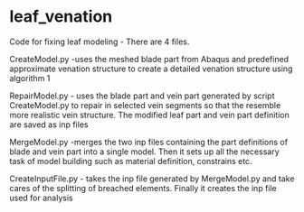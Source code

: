 # leaf_venation
Code for fixing leaf modeling - 
There are 4 files.

CreateModel.py -uses the meshed blade part from Abaqus and predefined approximate venation structure to create a detailed venation structure using algorithm 1

RepairModel.py - uses the blade part and vein part generated by script CreateModel.py to repair in selected vein segments so that the resemble more realistic vein structure. The modified leaf part and vein part definition are saved as inp files

MergeModel.py -merges the two inp files containing the part definitions of blade and vein part into a single model. Then it sets up all the necessary task of model building such as material definition, constrains etc.

CreateInputFile.py - takes the inp file generated by MergeModel.py and take cares of the splitting of breached elements. Finally it creates the inp file used for analysis
